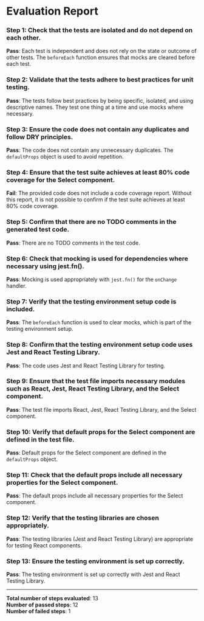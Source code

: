 # Evaluation Report

### Step 1: Check that the tests are isolated and do not depend on each other.
**Pass**: Each test is independent and does not rely on the state or outcome of other tests. The `beforeEach` function ensures that mocks are cleared before each test.

### Step 2: Validate that the tests adhere to best practices for unit testing.
**Pass**: The tests follow best practices by being specific, isolated, and using descriptive names. They test one thing at a time and use mocks where necessary.

### Step 3: Ensure the code does not contain any duplicates and follow DRY principles.
**Pass**: The code does not contain any unnecessary duplicates. The `defaultProps` object is used to avoid repetition.

### Step 4: Ensure that the test suite achieves at least 80% code coverage for the Select component.
**Fail**: The provided code does not include a code coverage report. Without this report, it is not possible to confirm if the test suite achieves at least 80% code coverage.

### Step 5: Confirm that there are no TODO comments in the generated test code.
**Pass**: There are no TODO comments in the test code.

### Step 6: Check that mocking is used for dependencies where necessary using jest.fn().
**Pass**: Mocking is used appropriately with `jest.fn()` for the `onChange` handler.

### Step 7: Verify that the testing environment setup code is included.
**Pass**: The `beforeEach` function is used to clear mocks, which is part of the testing environment setup.

### Step 8: Confirm that the testing environment setup code uses Jest and React Testing Library.
**Pass**: The code uses Jest and React Testing Library for testing.

### Step 9: Ensure that the test file imports necessary modules such as React, Jest, React Testing Library, and the Select component.
**Pass**: The test file imports React, Jest, React Testing Library, and the Select component.

### Step 10: Verify that default props for the Select component are defined in the test file.
**Pass**: Default props for the Select component are defined in the `defaultProps` object.

### Step 11: Check that the default props include all necessary properties for the Select component.
**Pass**: The default props include all necessary properties for the Select component.

### Step 12: Verify that the testing libraries are chosen appropriately.
**Pass**: The testing libraries (Jest and React Testing Library) are appropriate for testing React components.

### Step 13: Ensure the testing environment is set up correctly.
**Pass**: The testing environment is set up correctly with Jest and React Testing Library.

---

**Total number of steps evaluated**: 13  
**Number of passed steps**: 12  
**Number of failed steps**: 1